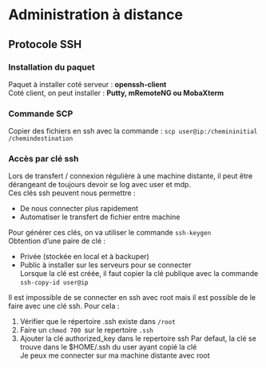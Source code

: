 # Administration à distance
## Protocole SSH

### Installation du paquet

Paquet à installer coté serveur : **openssh-client**  
Coté client, on peut installer : **Putty, mRemoteNG ou MobaXterm**

### Commande SCP

Copier des fichiers en ssh avec la commande :
``scp user@ip:/chemininitial /chemindestination``

### Accès par clé ssh

Lors de transfert / connexion régulière à une machine distante, il peut être dérangeant de toujours devoir se log avec user et mdp.  
Ces clés ssh peuvent nous permettre :  
- De nous connecter plus rapidement
- Automatiser le transfert de fichier entre machine

Pour générer ces clés, on va utiliser le commande ``ssh-keygen``  
Obtention d’une paire de clé :
- Privée (stockée en local et à backuper)
- Public à installer sur les serveurs pour se connecter  
Lorsque la clé est créée, il faut copier la clé publique avec la commande
``ssh-copy-id user@ip``

Il est impossible de se connecter en ssh avec root mais il est possible de le faire avec une clé ssh. Pour cela :
1. Vérifier que le répertoire .ssh existe dans ``/root``
2. Faire un ``chmod 700 ``sur le repertoire ``.ssh``
3. Ajouter la clé authorized_key dans le repertoire ssh
Par defaut, la clé se trouve dans le $HOME/.ssh du user ayant copié la clé  
Je peux me connecter sur ma machine distante avec root
